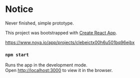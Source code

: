 # Notice
Never finished, simple prototype.

This project was bootstrapped with [Create React App](https://github.com/facebook/create-react-app).

https://www.noya.io/app/projects/clebeictx00h6u501bq96ejbx

### `npm start`

Runs the app in the development mode.\
Open [http://localhost:3000](http://localhost:3000) to view it in the browser.

